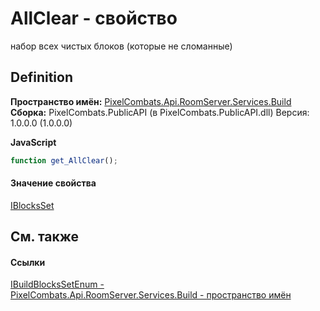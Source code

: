 # AllClear - свойство


набор всех чистых блоков (которые не сломанные)



## Definition
**Пространство имён:** <a href="13601317-1cec-d8a4-23a8-2be7208954e2">PixelCombats.Api.RoomServer.Services.Build</a>  
**Сборка:** PixelCombats.PublicAPI (в PixelCombats.PublicAPI.dll) Версия: 1.0.0.0 (1.0.0.0)

**JavaScript**
``` JavaScript
function get_AllClear();

```



#### Значение свойства
<a href="0514bb4c-a7d5-360c-89cb-e5fc173cf655">IBlocksSet</a>

## См. также


#### Ссылки
<a href="64cae2c9-8053-974d-681f-6c37485e59f5">IBuildBlocksSetEnum - </a>  
<a href="13601317-1cec-d8a4-23a8-2be7208954e2">PixelCombats.Api.RoomServer.Services.Build - пространство имён</a>  
